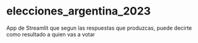 # elecciones_argentina_2023
App de Streamlit que segun las respuestas que produzcas, puede decirte como resultado a quien vas a votar 
